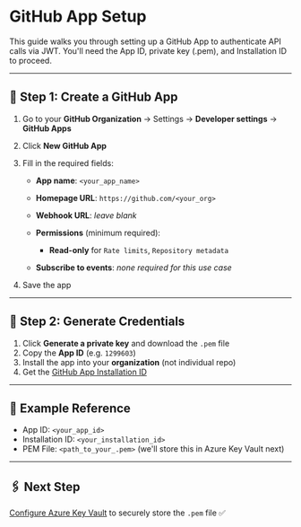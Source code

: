 # GitHub App Setup

This guide walks you through setting up a GitHub App to authenticate API calls via JWT. You'll need the App ID, private key (.pem), and Installation ID to proceed.

---

## 🔧 Step 1: Create a GitHub App

1. Go to your **GitHub Organization** → Settings → **Developer settings** → **GitHub Apps**
2. Click **New GitHub App**
3. Fill in the required fields:

   * **App name**: `<your_app_name>`
   * **Homepage URL**: `https://github.com/<your_org>`
   * **Webhook URL**: *leave blank*
   * **Permissions** (minimum required):

     * **Read-only** for `Rate limits`, `Repository metadata`
   * **Subscribe to events**: *none required for this use case*
4. Save the app

---

## 🔐 Step 2: Generate Credentials

1. Click **Generate a private key** and download the `.pem` file
2. Copy the **App ID** (e.g. `1299603`)
3. Install the app into your **organization** (not individual repo)
4. Get the [GitHub App Installation ID](https://stackoverflow.com/questions/74462420/where-can-we-find-github-apps-installation-id
)
---

## 🔎 Example Reference

* App ID: `<your_app_id>`
* Installation ID: `<your_installation_id>`
* PEM File: `<path_to_your_.pem>` (we'll store this in Azure Key Vault next)

---

## 🖇️ Next Step

[Configure Azure Key Vault](./key-vault-setup.md) to securely store the `.pem` file ✅

